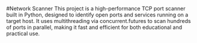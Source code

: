 #Network Scanner
This project is a high-performance TCP port scanner built in Python, designed to identify open ports and services running on a target host. It uses multithreading via concurrent.futures to scan hundreds of ports in parallel, making it fast and efficient for both educational and practical use.
